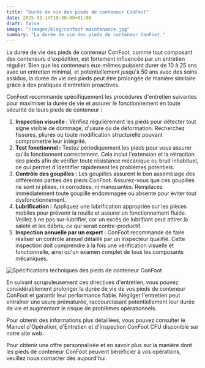 ```yaml
---
title: "Durée de vie des pieds de conteneur ConFoot"
date: 2025-03-14T10:30:00+01:00
draft: false
image: "/images/blog/confoot-maintenance.jpg"
summary: "La durée de vie des pieds de conteneur ConFoot."
---
```


La durée de vie des pieds de conteneur ConFoot, comme tout composant des conteneurs d'expédition, est fortement influencée par un entretien régulier. Bien que les conteneurs eux-mêmes puissent durer de 10 à 25 ans avec un entretien minimal, et potentiellement jusqu'à 50 ans avec des soins assidus, la durée de vie des pieds peut être prolongée de manière similaire grâce à des pratiques d'entretien proactives.

ConFoot recommande spécifiquement les procédures d'entretien suivantes pour maximiser la durée de vie et assurer le fonctionnement en toute sécurité de leurs pieds de conteneur :

1.  **Inspection visuelle :** Vérifiez régulièrement les pieds pour détecter tout signe visible de dommage, d'usure ou de déformation. Recherchez fissures, pliures ou toute modification structurelle pouvant compromettre leur intégrité.
2.  **Test fonctionnel :** Testez périodiquement les pieds pour vous assurer qu'ils fonctionnent correctement. Cela inclut l'extension et la rétraction des pieds afin de vérifier toute résistance mécanique ou bruit inhabituel, ce qui permet d'identifier rapidement les problèmes potentiels.
3.  **Contrôle des goupilles :** Les goupilles assurent le bon assemblage des différentes parties des pieds ConFoot. Assurez-vous que ces goupilles ne sont ni pliées, ni corrodées, ni manquantes. Remplacez immédiatement toute goupille endommagée ou absente pour éviter tout dysfonctionnement.
4.  **Lubrification :** Appliquez une lubrification appropriée sur les pièces mobiles pour prévenir la rouille et assurer un fonctionnement fluide. Veillez à ne pas sur-lubrifier, car un excès de lubrifiant peut attirer la saleté et les débris, ce qui serait contre-productif.
5.  **Inspection annuelle par un expert :** ConFoot recommande de faire réaliser un contrôle annuel détaillé par un inspecteur qualifié. Cette inspection doit comprendre à la fois une vérification visuelle et fonctionnelle, ainsi qu'un examen complet de tous les composants mécaniques.

![Spécifications techniques des pieds de conteneur ConFoot](/images/blog/technicka-specifikace-nohy-confott-CF.png)

En suivant scrupuleusement ces directives d'entretien, vous pouvez considérablement prolonger la durée de vie de vos pieds de conteneur ConFoot et garantir leur performance fiable. Négliger l'entretien peut entraîner une usure prématurée, raccourcissant potentiellement leur durée de vie et augmentant le risque de problèmes opérationnels.

Pour obtenir des informations plus détaillées, vous pouvez consulter le Manuel d'Opération, d'Entretien et d'Inspection ConFoot CFU disponible sur notre site web.

Pour obtenir une offre personnalisée et en savoir plus sur la manière dont les pieds de conteneur ConFoot peuvent bénéficier à vos opérations, veuillez nous contacter dès aujourd'hui.